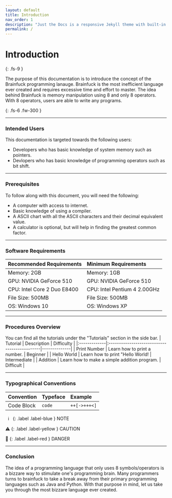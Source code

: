 ```yaml
---
layout: default
title: Introduction
nav_order: 1
description: "Just the Docs is a responsive Jekyll theme with built-in search that is easily customizable and hosted on GitHub Pages."
permalink: /
---
```


# Introduction
{: .fs-9 }

The purpose of this documentation is to introduce the concept of the Brainfuck programming lanauge. Brainfuck is the most inefficient language ever created and requires excessive time and effort to master. 
The idea behind Brainfuck is memory manipulation using 8 and only 8 operators. With 8 operators, users are able to write any programs.

{: .fs-6 .fw-300 }

---

### Intended Users

This documentation is targeted towards the following users:
- Developers who has basic knowledge of system memory such as pointers.
- Devlopers who has basic knowledge of programming operators such as bit shift.

---

### Prerequisites


To follow along with this document, you will need the following:
- A computer with access to internet.
- Basic knowledge of using a compiler.
- A ASCII chart with all the ASCII characters and their decimal equivalent value.
- A calculator is optional, but will help in finding the greatest common factor.

---

### Software Requirements



| Recommended Requirements   | Minimum Requirements           |
|:---------------------------|:-------------------------------|
| Memory: 2GB                | Memory: 1GB                    |
| GPU: NVIDIA GeForce 510    | GPU: NVIDIA GeForce 510        |
| CPU: Intel Core 2 Duo E8400| CPU: Intel Pentium 4 2.00GHz   | 
| File Size: 500MB           | File Size: 500MB               |
| OS: Windows 10             | OS: Windows XP                 |

---
### Procedures Overview

You can find all the tutorials under the "Tutorials" section in the side bar.
| Tutorial     | Description                                  | Difficulty   |
|:-------------|:---------------------------------------------|--------------|
| Print Number | Learn how to print a number.                 | Beginner     |
| Hello World  | Learn how to print "Hello World!             | Intermediate |
| Addition     | Learn how to make a simple addition program. | Difficult    |

---

### Typographical Conventions



| Convention   | Typeface          | Example     |
|:-------------|:------------------|:------------|
| Code Block   | `code`            | `++[->+++<]`|

&nbsp;&nbsp;ℹ️&nbsp;&nbsp;
{: .label .label-blue }
NOTE

⚠️
{: .label .label-yellow }
CAUTION

🛑
{: .label .label-red }
DANGER

---

### Conclusion


The idea of a programming language that only uses 8 symbols/operators is a bizzare way to stimulate one's programming brain. Many programmers turns to brainfuck to take a break away from their primary programming languages such as Java and Python. With that purpose in mind, let us take you through the most bizzare language ever created.
